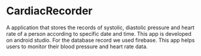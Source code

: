 # CardiacRecorder
A application that stores the records of systolic, diastolic pressure and heart rate of a person according to specific date and time. This app is developed on android 
studio. For the database record we used firebase.
This app helps users to monitor their blood pressure and heart rate data.


